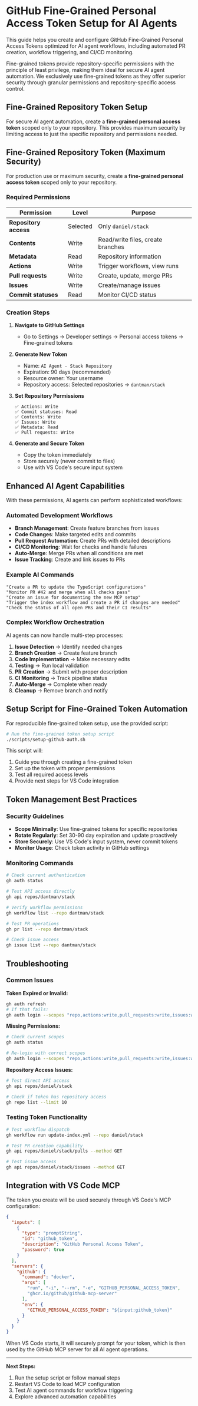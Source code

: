 # GitHub Fine-Grained Personal Access Token Setup for AI Agents

This guide helps you create and configure GitHub Fine-Grained Personal Access Tokens optimized for AI agent workflows, including automated PR creation, workflow triggering, and CI/CD monitoring.

Fine-grained tokens provide repository-specific permissions with the principle of least privilege, making them ideal for secure AI agent automation. We exclusively use fine-grained tokens as they offer superior security through granular permissions and repository-specific access control.

## Fine-Grained Repository Token Setup

For secure AI agent automation, create a **fine-grained personal access token** scoped only to your repository. This provides maximum security by limiting access to just the specific repository and permissions needed.

## Fine-Grained Repository Token (Maximum Security)

For production use or maximum security, create a **fine-grained personal access token** scoped only to your repository.

### Required Permissions

| Permission | Level | Purpose |
|------------|-------|---------|
| **Repository access** | Selected | Only `daniel/stack` |
| **Contents** | Write | Read/write files, create branches |
| **Metadata** | Read | Repository information |
| **Actions** | Write | Trigger workflows, view runs |
| **Pull requests** | Write | Create, update, merge PRs |
| **Issues** | Write | Create/manage issues |
| **Commit statuses** | Read | Monitor CI/CD status |

### Creation Steps

1. **Navigate to GitHub Settings**
   - Go to Settings → Developer settings → Personal access tokens → Fine-grained tokens

2. **Generate New Token**
   - Name: `AI Agent - Stack Repository`
   - Expiration: 90 days (recommended)
   - Resource owner: Your username
   - Repository access: Selected repositories → `dantman/stack`

3. **Set Repository Permissions**
   ```
   ✅ Actions: Write
   ✅ Commit statuses: Read
   ✅ Contents: Write
   ✅ Issues: Write
   ✅ Metadata: Read
   ✅ Pull requests: Write
   ```

4. **Generate and Secure Token**
   - Copy the token immediately
   - Store securely (never commit to files)
   - Use with VS Code's secure input system

## Enhanced AI Agent Capabilities

With these permissions, AI agents can perform sophisticated workflows:

### Automated Development Workflows

- **Branch Management**: Create feature branches from issues
- **Code Changes**: Make targeted edits and commits
- **Pull Request Automation**: Create PRs with detailed descriptions
- **CI/CD Monitoring**: Wait for checks and handle failures
- **Auto-Merge**: Merge PRs when all conditions are met
- **Issue Tracking**: Create and link issues to PRs

### Example AI Commands

```text
"Create a PR to update the TypeScript configurations"
"Monitor PR #42 and merge when all checks pass"
"Create an issue for documenting the new MCP setup"
"Trigger the index workflow and create a PR if changes are needed"
"Check the status of all open PRs and their CI results"
```

### Complex Workflow Orchestration

AI agents can now handle multi-step processes:

1. **Issue Detection** → Identify needed changes
2. **Branch Creation** → Create feature branch
3. **Code Implementation** → Make necessary edits
4. **Testing** → Run local validation
5. **PR Creation** → Submit with proper description
6. **CI Monitoring** → Track pipeline status
7. **Auto-Merge** → Complete when ready
8. **Cleanup** → Remove branch and notify

## Setup Script for Fine-Grained Token Automation

For reproducible fine-grained token setup, use the provided script:

```bash
# Run the fine-grained token setup script
./scripts/setup-github-auth.sh
```

This script will:
1. Guide you through creating a fine-grained token
2. Set up the token with proper permissions
3. Test all required access levels
4. Provide next steps for VS Code integration

## Token Management Best Practices

### Security Guidelines

- **Scope Minimally**: Use fine-grained tokens for specific repositories
- **Rotate Regularly**: Set 30-90 day expiration and update proactively
- **Store Securely**: Use VS Code's input system, never commit tokens
- **Monitor Usage**: Check token activity in GitHub settings

### Monitoring Commands

```bash
# Check current authentication
gh auth status

# Test API access directly
gh api repos/dantman/stack

# Verify workflow permissions
gh workflow list --repo dantman/stack

# Test PR operations
gh pr list --repo dantman/stack

# Check issue access
gh issue list --repo dantman/stack
```

## Troubleshooting

### Common Issues

**Token Expired or Invalid:**
```bash
gh auth refresh
# If that fails:
gh auth login --scopes "repo,actions:write,pull_requests:write,issues:write"
```

**Missing Permissions:**
```bash
# Check current scopes
gh auth status

# Re-login with correct scopes
gh auth login --scopes "repo,actions:write,pull_requests:write,issues:write"
```

**Repository Access Issues:**
```bash
# Test direct API access
gh api repos/daniel/stack

# Check if token has repository access
gh repo list --limit 10
```

### Testing Token Functionality

```bash
# Test workflow dispatch
gh workflow run update-index.yml --repo daniel/stack

# Test PR creation capability
gh api repos/daniel/stack/pulls --method GET

# Test issue access
gh api repos/daniel/stack/issues --method GET
```

## Integration with VS Code MCP

The token you create will be used securely through VS Code's MCP configuration:

```json
{
  "inputs": [
    {
      "type": "promptString",
      "id": "github_token",
      "description": "GitHub Personal Access Token",
      "password": true
    }
  ],
  "servers": {
    "github": {
      "command": "docker",
      "args": [
        "run", "-i", "--rm", "-e", "GITHUB_PERSONAL_ACCESS_TOKEN",
        "ghcr.io/github/github-mcp-server"
      ],
      "env": {
        "GITHUB_PERSONAL_ACCESS_TOKEN": "${input:github_token}"
      }
    }
  }
}
```

When VS Code starts, it will securely prompt for your token, which is then used by the GitHub MCP server for all AI agent operations.

---

**Next Steps:**
1. Run the setup script or follow manual steps
2. Restart VS Code to load MCP configuration
3. Test AI agent commands for workflow triggering
4. Explore advanced automation capabilities
